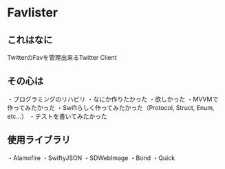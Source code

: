 # Favlister
## これはなに
TwitterのFavを管理出来るTwitter Client

## その心は
・プログラミングのリハビリ
・なにか作りたかった
・欲しかった
・MVVMで作ってみたかった
・Swiftらしく作ってみたかった（Protocol, Struct, Enum, etc...）
・テストを書いてみたかった

## 使用ライブラリ
・Alamofire
・SwiftyJSON
・SDWebImage
・Bond
・Quick
